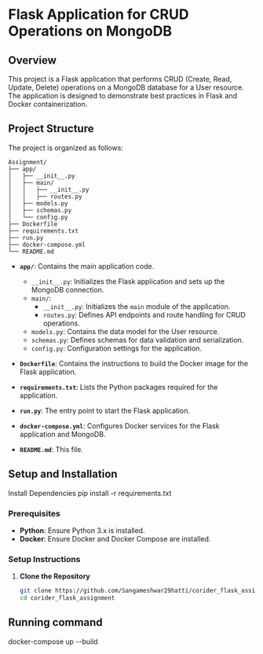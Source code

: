 # Flask Application for CRUD Operations on MongoDB

## Overview

This project is a Flask application that performs CRUD (Create, Read, Update, Delete) operations on a MongoDB database for a User resource. The application is designed to demonstrate best practices in Flask and Docker containerization.

## Project Structure

The project is organized as follows:


```Assignment
Assignment/
├── app/
│   ├── __init__.py
│   ├── main/
│   │   ├── __init__.py
│   │   ├── routes.py
│   ├── models.py
│   ├── schemas.py
│   └── config.py
├── Dockerfile
├── requirements.txt
├── run.py
├── docker-compose.yml
└── README.md
```



- **`app/`**: Contains the main application code.
  - `__init__.py`: Initializes the Flask application and sets up the MongoDB connection.
  - `main/`:
    - `__init__.py`: Initializes the `main` module of the application.
    - `routes.py`: Defines API endpoints and route handling for CRUD operations.
  - `models.py`: Contains the data model for the User resource.
  - `schemas.py`: Defines schemas for data validation and serialization.
  - `config.py`: Configuration settings for the application.

- **`Dockerfile`**: Contains the instructions to build the Docker image for the Flask application.

- **`requirements.txt`**: Lists the Python packages required for the application.

- **`run.py`**: The entry point to start the Flask application.

- **`docker-compose.yml`**: Configures Docker services for the Flask application and MongoDB.

- **`README.md`**: This file.

## Setup and Installation

Install Dependencies
pip install -r requirements.txt


### Prerequisites

- **Python**: Ensure Python 3.x is installed.
- **Docker**: Ensure Docker and Docker Compose are installed.

### Setup Instructions

1. **Clone the Repository**

   ```bash
   git clone https://github.com/Sangameshwar29hatti/corider_flask_assignment.git
   cd corider_flask_assignment

## Running command

docker-compose up --build




